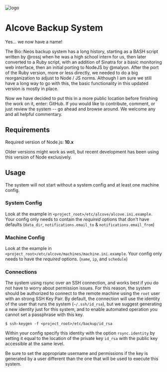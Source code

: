 ![logo](https://github.com/bioneos/backup-system/blob/devel/public/img/mark.png)

# Alcove Backup System 

Yes... we now have a name!

The Bio::Neos backup system has a long history, starting as a BASH script
written by @rossj when he was a high school intern for us, then later converted
to a Ruby script, with an addition of Sinatra for a basic monitoring web
interface, then an initial porting to NodeJS by @malyon. After the port of the
Ruby version, more or less directly, we needed to do a big reorganization to
adjust to Node / JS norms. Although I am sure we still have a long way to
go with this, the basic functionality in this updated version is mostly in 
place.

Now we have decided to put this in a more public location before finishing
the work on it, enter: GitHub. If you would like to contribute, comment, or
just review the system -- go ahead and browse around. We welcome any and all
helpful commentary.

## Requirements

Required version of Node.js: **10.x**

Older versions might work as well, but recent development has been using this
version of Node exclusively.

## Usage

The system will not start without a system config and at least one machine config.

### System Config

Look at the example in `<project_root>/etc/alcove/alcove.ini.example`. Your config only
needs to contain the *required* options that don't have defaults (`data_dir`,
`notifications.email_to` & `notifications.email_from`)

### Machine Config

Look at the example in `<project_root>/etc/alcove/machines/machine.ini.example`. Your
config only needs to have the *required* options. (`name`, `ip`, and `schedule`)

### Connections

The system using rsync over an SSH connection, and works best if you do not have
to worry about permission issues. For this reason, the system should be authorized
to connect to the remote machine using the `root` user with an strong SSH Key Pair.
By default, the connection will use the identity of the user that runs the system
(`~/.ssh/id_rsa`), but we suggest generating a new identity just for this system,
and to enable automated operation you cannot set a passphrase with this key.

```
$ ssh-keygen -f <project_root>/etc/backup/id_rsa
```

Within your config specify this identity with the option `rsync.identity` by
setting it equal to the location of the private key `id_rsa` with the public key
accessible at the same level. 

Be sure to set the appropriate username and permissions if the key is generated by
a user different than the one that will be used to execute this system.
